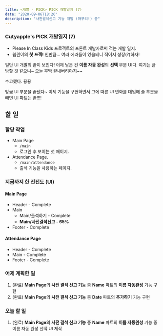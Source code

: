 ```yaml
---
title: <개발 - PICK> PICK 개발일지 (7)
date: "2020-09-06T18:26"
description: "사전결석신고 기능 개발 (마무리!) 중"
---
```


### Cutyapple's PICK 개발일지 (7)

- Please In Class Kids 프로젝트의 프론트 개발자로써 적는 개발 일지.
- 웹린이의 **첫 프젝!** 인만큼... 여러 에러들이 있을테니 적어서 성장(?)하자!

일단 UI 개발의 끝이 보인다! 이제 남은 건 **이름 자동 완성**의 **선택** 부분 UI다. 여기는 금방할 것 같으니~ 오늘 후딱 끝내버려야지~~

수고했다. 뀽뀽

방금 UI 부분을 끝냈다~ 이제 기능을 구현하면서 그에 따른 UI 변화를 대입해 줄 부분을 빼면 UI 파트는 끝!!!!

## 할 일

### 할당 작업

- Main Page
  - `/main`
  - 로그인 후 보이는 첫 페이지.
- Attendance Page.
  - `/main/attendance`
  - 출석 기능을 사용하는 페이지.

### 지금까지 한 진전도 (UI)

#### Main Page

- Header - Complete
- Main
  - Main/출석하기 - Complete
  - **Main/사전결석신고 - 65%**
- Footer - Complete

#### Attendance Page

- Header - Complete
- Main - Complete
- Footer - Complete

### 어제 계획한 일

1. (완료) **Main Page**의 **사전 결석 신고 기능** 중 **Name** 파트의 **이름 자동완성** 기능 구현
2. (완료) **Main Page**의 **사전 결석 신고 기능** 중 **Date** 파트의 **추가하기** 기능 구현

### 오늘 할 일

1. (완료) **Main Page**의 **사전 결석 신고 기능** 중 **Name** 파트의 **이름 자동완성** 기능 중 이름 자동 완성 선택 UI 제작
